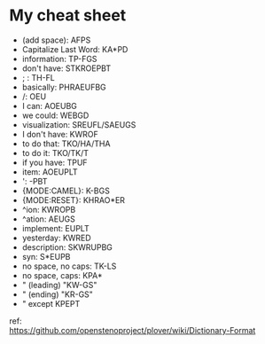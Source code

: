 # My cheat sheet

 * (add space): AFPS
 * Capitalize Last Word: KA*PD
 * information: TP-FGS
 * don't have: STKROEPBT
 * ; : TH-FL
 * basically: PHRAEUFBG
 * /: OEU
 * I can: AOEUBG
 * we could: WEBGD
 * visualization: SREUFL/SAEUGS
 * I don't have: KWROF
 * to do that: TKO/HA/THA
 * to do it: TKO/TK/T
 * if you have: TPUF
 * item: AOEUPLT
 * ': -PBT
 * {MODE:CAMEL}: K-BGS
 * {MODE:RESET}: KHRAO*ER
 * ^ion: KWROPB
 * ^ation: AEUGS
 * implement: EUPLT
 * yesterday: KWRED
 * description: SKWRUPBG
 * syn: S*EUPB
 * no space, no caps: TK-LS
 * no space, caps: KPA*
 * " (leading) "KW-GS"
 * " (ending) "KR-GS"
 * " except KPEPT



ref:  
https://github.com/openstenoproject/plover/wiki/Dictionary-Format